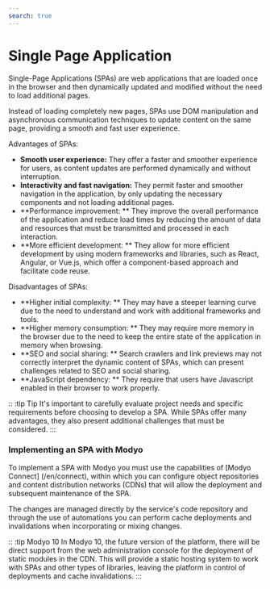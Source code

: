 ```yaml
---
search: true
---
```


# Single Page Application

Single-Page Applications (SPAs) are web applications that are loaded once in the browser and then dynamically updated and modified without the need to load additional pages.

Instead of loading completely new pages, SPAs use DOM manipulation and asynchronous communication techniques to update content on the same page, providing a smooth and fast user experience.

Advantages of SPAs:

- **Smooth user experience:** They offer a faster and smoother experience for users, as content updates are performed dynamically and without interruption.
- **Interactivity and fast navigation:** They permit faster and smoother navigation in the application, by only updating the necessary components and not loading additional pages.
- **Performance improvement: ** They improve the overall performance of the application and reduce load times by reducing the amount of data and resources that must be transmitted and processed in each interaction.
- **More efficient development: ** They allow for more efficient development by using modern frameworks and libraries, such as React, Angular, or Vue.js, which offer a component-based approach and facilitate code reuse.

Disadvantages of SPAs:

- **Higher initial complexity: ** They may have a steeper learning curve due to the need to understand and work with additional frameworks and tools.
- **Higher memory consumption: ** They may require more memory in the browser due to the need to keep the entire state of the application in memory when browsing.
- **SEO and social sharing: ** Search crawlers and link previews may not correctly interpret the dynamic content of SPAs, which can present challenges related to SEO and social sharing.
- **JavaScript dependency: ** They require that users have Javascript enabled in their browser to work properly.

:: :tip Tip
It's important to carefully evaluate project needs and specific requirements before choosing to develop a SPA. While SPAs offer many advantages, they also present additional challenges that must be considered.
:::


### Implementing an SPA with Modyo

To implement a SPA with Modyo you must use the capabilities of [Modyo Connect] (/en/connect), within which you can configure object repositories and content distribution networks (CDNs) that will allow the deployment and subsequent maintenance of the SPA.

The changes are managed directly by the service's code repository and through the use of automations you can perform cache deployments and invalidations when incorporating or mixing changes.

:: :tip Modyo 10
In Modyo 10, the future version of the platform, there will be direct support from the web administration console for the deployment of static modules in the CDN. This will provide a static hosting system to work with SPAs and other types of libraries, leaving the platform in control of deployments and cache invalidations.
:::
